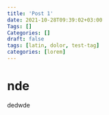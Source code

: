 ```yaml
---
title: 'Post 1'
date: 2021-10-28T09:39:02+03:00
Tags: []
Categories: []
draft: false 
tags: [latin, dolor, test-tag]
categories: [lorem]
---
```



# nde

dedwde